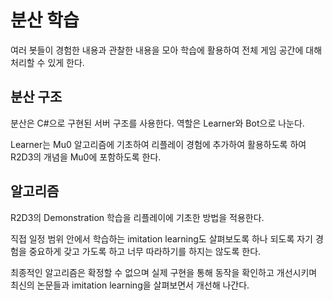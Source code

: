 # 분산 학습 

여러 봇들이 경험한 내용과 관찰한 내용을 모아 학습에 활용하여 전체 
게임 공간에 대해 처리할 수 있게 한다. 

## 분산 구조 

분산은 C#으로 구현된 서버 구조를 사용한다. 역할은 Learner와 Bot으로 나눈다. 

Learner는 Mu0 알고리즘에 기초하여 리플레이 경험에 추가하여 활용하도록 하여 
R2D3의 개념을 Mu0에 포함하도록 한다. 

## 알고리즘 

R2D3의 Demonstration 학습을 리플레이에 기초한 방법을 적용한다. 

직접 일정 범위 안에서 학습하는 imitation learning도 살펴보도록 하나 
되도록 자기 경험을 중요하게 갖고 가도록 하고 너무 따라하기를 하지는 
않도록 한다. 

최종적인 알고리즘은 확정할 수 없으며 실제 구현을 통해 동작을 확인하고 
개선시키며 최신의 논문들과 imitation learning을 살펴보면서 개선해 나간다. 



